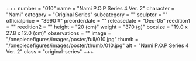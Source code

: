 +++
number = "010"
name = "Nami P.O.P Series 4 Ver. 2"
character = "Nami"
category = "Original Series"
subcategory = ""
sculptor = ""
officialprice = "3990 ¥"
preorderdate = ""
releasedate = "Dec-05"
reedition1 = ""
reedition2 = ""
height = "20 (cm)"
weight = "370 (g)"
boxsize = "19.0 x 27.8 x 12.0 (cm)"
observations = ""
image = "/onepiecefigures/images/poster/full/010.jpg"
thumb = "/onepiecefigures/images/poster/thumb/010.jpg"
alt = "Nami P.O.P Series 4 Ver. 2"
class = "original-series"
+++
